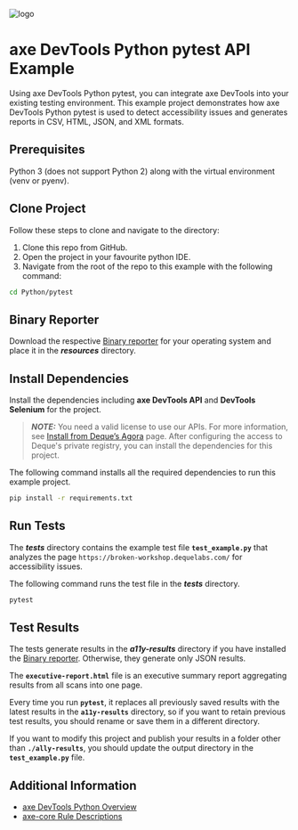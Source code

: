![logo](./docs/logo-python-pytest.png)

# axe DevTools Python pytest API Example

Using axe DevTools Python pytest, you can integrate axe DevTools into your existing testing environment. This example project demonstrates how axe DevTools Python pytest is used to detect accessibility issues and generates reports in CSV, HTML, JSON, and XML formats.

## Prerequisites

Python 3 (does not support Python 2) along with the virtual environment (venv or pyenv).

## Clone Project

Follow these steps to clone and navigate to the directory:

1. Clone this repo from GitHub.
2. Open the project in your favourite python IDE.
3. Navigate from the root of the repo to this example with the following command:

```sh
cd Python/pytest
```

## Binary Reporter

Download the respective [Binary reporter](https://docs.deque.com/devtools-html/4.0.0/en/downloads#binary-reporter) for your operating system and place it in the **_resources_** directory.

## Install Dependencies

Install the dependencies including **axe DevTools API** and **DevTools Selenium** for the project.

> **_NOTE:_**
> You need a valid license to use our APIs. For more information, see [Install from Deque’s Agora](https://docs.deque.com/devtools-html/4.0.0/en/py-getting-started) page. After configuring the access to Deque's private registry, you can install the dependencies for this project.

The following command installs all the required dependencies to run this example project.

```sh
pip install -r requirements.txt
```

## Run Tests

The **_tests_** directory contains the example test file **`test_example.py`** that analyzes the page `https://broken-workshop.dequelabs.com/` for accessibility issues.

The following command runs the test file in the **_tests_** directory.

```sh
pytest
```

## Test Results

The tests generate results in the **_a11y-results_** directory if you have installed the [Binary reporter](https://docs.deque.com/devtools-html/4.0.0/en/downloads#binary-reporter). Otherwise, they generate only JSON results.

The **`executive-report.html`** file is an executive summary report aggregating results from all scans into one page.

Every time you run **`pytest`**, it replaces all previously saved results with the latest results in the **`a11y-results`** directory, so if you want to retain previous test results, you should rename or save them in a different directory.

If you want to modify this project and publish your results in a folder other than **`./ally-results`**, you should update the output directory in the **`test_example.py`** file.

## Additional Information

- [axe DevTools Python Overview](https://docs.deque.com/devtools-html/4.0.0/en/py-usage-overview)
- [axe-core Rule Descriptions](https://github.com/dequelabs/axe-core/blob/master/doc/rule-descriptions.md)
